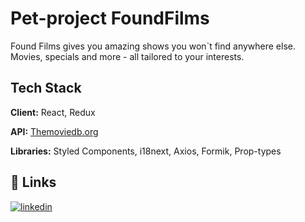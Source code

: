 # Pet-project FoundFilms

Found Films gives you amazing shows you won`t find anywhere else. Movies,
specials and more - all tailored to your interests.

## Tech Stack

**Client:** React, Redux

**API:** [Themoviedb.org](https://www.themoviedb.org/)

**Libraries:** Styled Components, i18next, Axios, Formik, Prop-types

## 🔗 Links

[![linkedin](https://img.shields.io/badge/linkedin-0A66C2?style=for-the-badge&logo=linkedin&logoColor=white)](https://www.linkedin.com/in/roman-kolenko/)
